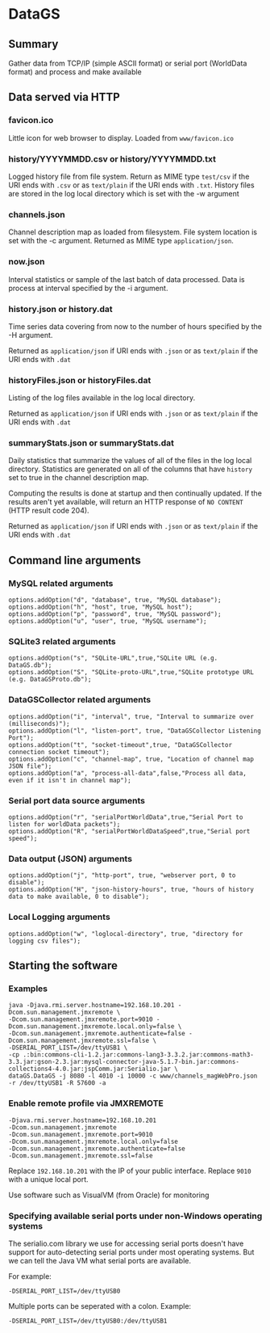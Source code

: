# DataGS

## Summary
Gather data from TCP/IP (simple ASCII format) or serial port (WorldData format) and process and make available

## Data served via HTTP

### favicon.ico
Little icon for web browser to display. Loaded from `www/favicon.ico`

### history/YYYYMMDD.csv or history/YYYYMMDD.txt 
Logged history file from file system. Return as MIME type `test/csv` if the URI ends with `.csv` or as 
`text/plain` if the URI ends with `.txt`. 
History files are stored in the log local directory which is set with the -w argument

### channels.json
Channel description map as loaded from filesystem. File system location is set with the -c argument.
Returned as MIME type `application/json`.

### now.json
Interval statistics or sample of the last batch of data processed. Data is process at interval
specified by the -i argument.

### history.json or history.dat
Time series data covering from now to the number of hours specified by the -H argument.

Returned as `application/json` if URI ends with `.json` or as `text/plain` if the URI ends with `.dat`

### historyFiles.json or historyFiles.dat
Listing of the log files available in the log local directory.

Returned as `application/json` if URI ends with `.json` or as `text/plain` if the URI ends with `.dat`

### summaryStats.json or summaryStats.dat
Daily statistics that summarize the values of all of the files in the log local directory. 
Statistics are generated on all of the columns that have `history` set to true in the channel description map.

Computing the results is done at startup and then continually updated. If the results aren't yet available, 
will return an HTTP response of `NO CONTENT` (HTTP result code 204).

Returned as `application/json` if URI ends with `.json` or as `text/plain` if the URI ends with `.dat`


## Command line arguments

### MySQL related arguments
```
options.addOption("d", "database", true, "MySQL database");
options.addOption("h", "host", true, "MySQL host");
options.addOption("p", "password", true, "MySQL password");
options.addOption("u", "user", true, "MySQL username");
```

### SQLite3 related arguments
```
options.addOption("s", "SQLite-URL",true,"SQLite URL (e.g. DataGS.db");
options.addOption("S", "SQLite-proto-URL",true,"SQLite prototype URL (e.g. DataGSProto.db");
```

### DataGSCollector related arguments
```
options.addOption("i", "interval", true, "Interval to summarize over (milliseconds)");
options.addOption("l", "listen-port", true, "DataGSCollector Listening Port");
options.addOption("t", "socket-timeout",true, "DataGSCollector connection socket timeout");
options.addOption("c", "channel-map", true, "Location of channel map JSON file");
options.addOption("a", "process-all-data",false,"Process all data, even if it isn't in channel map");
```

### Serial port data source arguments 
```
options.addOption("r", "serialPortWorldData",true,"Serial Port to listen for worldData packets");
options.addOption("R", "serialPortWorldDataSpeed",true,"Serial port speed");
```

### Data output (JSON) arguments
```
options.addOption("j", "http-port", true, "webserver port, 0 to disable");
options.addOption("H", "json-history-hours", true, "hours of history data to make available, 0 to disable");
```

### Local Logging arguments 
```
options.addOption("w", "loglocal-directory", true, "directory for logging csv files");
```

## Starting the software

### Examples
```
java -Djava.rmi.server.hostname=192.168.10.201 -Dcom.sun.management.jmxremote \
-Dcom.sun.management.jmxremote.port=9010 -Dcom.sun.management.jmxremote.local.only=false \
-Dcom.sun.management.jmxremote.authenticate=false -Dcom.sun.management.jmxremote.ssl=false \
-DSERIAL_PORT_LIST=/dev/ttyUSB1 \
-cp .:bin:commons-cli-1.2.jar:commons-lang3-3.3.2.jar:commons-math3-3.3.jar:gson-2.3.jar:mysql-connector-java-5.1.7-bin.jar:commons-collections4-4.0.jar:jspComm.jar:Serialio.jar \
dataGS.DataGS -j 8080 -l 4010 -i 10000 -c www/channels_magWebPro.json -r /dev/ttyUSB1 -R 57600 -a
```

### Enable remote profile via JMXREMOTE
``` 
-Djava.rmi.server.hostname=192.168.10.201
-Dcom.sun.management.jmxremote
-Dcom.sun.management.jmxremote.port=9010
-Dcom.sun.management.jmxremote.local.only=false 
-Dcom.sun.management.jmxremote.authenticate=false 
-Dcom.sun.management.jmxremote.ssl=false
```
Replace `192.168.10.201` with the IP of your public interface. Replace `9010` with a unique local port.

Use software such as VisualVM (from Oracle) for monitoring

### Specifying available serial ports under non-Windows operating systems

The serialio.com library we use for accessing serial ports doesn't have support for auto-detecting serial ports
under most operating systems. But we can tell the Java VM what serial ports are available. 

For example:

```
-DSERIAL_PORT_LIST=/dev/ttyUSB0
```

Multiple ports can be seperated with a colon. Example:

```
-DSERIAL_PORT_LIST=/dev/ttyUSB0:/dev/ttyUSB1
```

